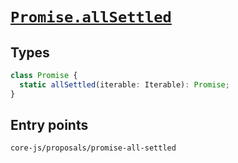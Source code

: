 # [`Promise.allSettled`](https://github.com/tc39/proposal-promise-allSettled)

## Types

```ts
class Promise {
  static allSettled(iterable: Iterable): Promise;
}
```

## Entry points



```
core-js/proposals/promise-all-settled
```

